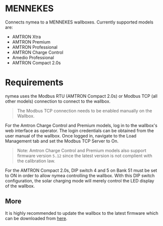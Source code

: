 # MENNEKES

Connects nymea to a MENNEKES wallboxes. Currently supported models are:

* AMTRON Xtra
* AMTRON Premium
* AMTRON Professional
* AMTRON Charge Control
* Amedio Professional
* AMTRON Compact 2.0s

# Requirements

nymea uses the Modbus RTU (AMTRON Compact 2.0s) or Modbus TCP (all other models) connection to connect to the wallbox.

> The Modbus TCP connection needs to be enabled manually on the Wallbox.

For the Amtron Charge Control and Premium models, log in to the wallbox's web interface as operator. The login credentials can be obtained
from the user manual of the wallbox. Once logged in, navigate to the Load Management tab and set the Modbus TCP Server to On.

> Note: Amtron Charge Control and Premium models also support firmware version `5.12` since the latest version is not complient with the calibration law.

For the AMTRON Compact 2.0s, DIP switch 4 and 5 on Bank 51 must be set to ON in order to allow nymea controlling the wallbox. With this DIP switch configuration, the solar charging mode will merely control the LED display of the wallbox.

## More

It is highly recommended to update the wallbox to the latest firmware which can be downloaded from [here](https://www.chargeupyourday.de/services/software-updates/).

